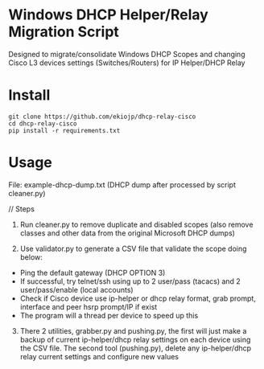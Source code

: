 Windows DHCP Helper/Relay Migration Script
======
Designed to migrate/consolidate Windows DHCP Scopes and changing Cisco L3
devices settings (Switches/Routers) for IP Helper/DHCP Relay

Install
=======

```
git clone https://github.com/ekiojp/dhcp-relay-cisco
cd dhcp-relay-cisco
pip install -r requirements.txt
```

Usage
=======
File: example-dhcp-dump.txt (DHCP dump after processed by script cleaner.py)

// Steps
1) Run cleaner.py to remove duplicate and disabled scopes (also remove classes
and other data from the original Microsoft DHCP dumps)

2) Use validator.py to generate a CSV file that validate the scope doing below:
- Ping the default gateway (DHCP OPTION 3)
- If successful, try telnet/ssh using up to 2 user/pass (tacacs) and 2 user/pass/enable
  (local accounts)
- Check if Cisco device use ip-helper or dhcp relay format, grab prompt,
  interface and peer hsrp prompt/IP if exist
- The program will a thread per device to speed up this

3) There 2 utilities, grabber.py and pushing.py, the first will just make a
backup of current ip-helper/dhcp relay settings on each device using the CSV
file.
The second tool (pushing.py), delete any ip-helper/dhcp relay current settings
and configure new values

